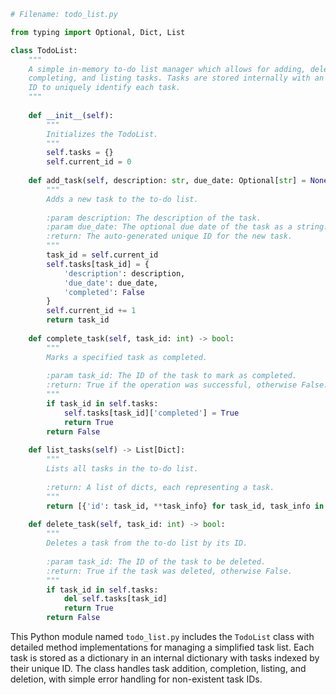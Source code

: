 ```python
# Filename: todo_list.py

from typing import Optional, Dict, List

class TodoList:
    """
    A simple in-memory to-do list manager which allows for adding, deleting,
    completing, and listing tasks. Tasks are stored internally with an auto-incrementing
    ID to uniquely identify each task.
    """
    
    def __init__(self):
        """
        Initializes the TodoList.
        """
        self.tasks = {}
        self.current_id = 0
        
    def add_task(self, description: str, due_date: Optional[str] = None) -> int:
        """
        Adds a new task to the to-do list.
        
        :param description: The description of the task.
        :param due_date: The optional due date of the task as a string.
        :return: The auto-generated unique ID for the new task.
        """
        task_id = self.current_id
        self.tasks[task_id] = {
            'description': description,
            'due_date': due_date,
            'completed': False
        }
        self.current_id += 1
        return task_id
        
    def complete_task(self, task_id: int) -> bool:
        """
        Marks a specified task as completed.
        
        :param task_id: The ID of the task to mark as completed.
        :return: True if the operation was successful, otherwise False.
        """
        if task_id in self.tasks:
            self.tasks[task_id]['completed'] = True
            return True
        return False
        
    def list_tasks(self) -> List[Dict]:
        """
        Lists all tasks in the to-do list.
        
        :return: A list of dicts, each representing a task.
        """
        return [{'id': task_id, **task_info} for task_id, task_info in self.tasks.items()]
        
    def delete_task(self, task_id: int) -> bool:
        """
        Deletes a task from the to-do list by its ID.
        
        :param task_id: The ID of the task to be deleted.
        :return: True if the task was deleted, otherwise False.
        """
        if task_id in self.tasks:
            del self.tasks[task_id]
            return True
        return False
```
This Python module named `todo_list.py` includes the `TodoList` class with detailed method implementations for managing a simplified task list. Each task is stored as a dictionary in an internal dictionary with tasks indexed by their unique ID. The class handles task addition, completion, listing, and deletion, with simple error handling for non-existent task IDs.